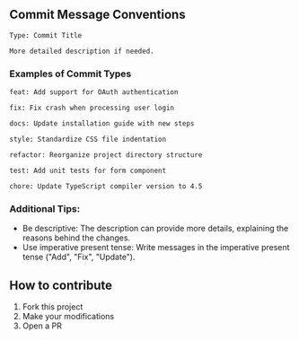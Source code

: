 ## Commit Message Conventions
```
Type: Commit Title

More detailed description if needed.
```

### Examples of Commit Types
```
feat: Add support for OAuth authentication

fix: Fix crash when processing user login

docs: Update installation guide with new steps

style: Standardize CSS file indentation

refactor: Reorganize project directory structure

test: Add unit tests for form component

chore: Update TypeScript compiler version to 4.5
```
### Additional Tips:
- Be descriptive: The description can provide more details, explaining the reasons behind the changes.
- Use imperative present tense: Write messages in the imperative present tense ("Add", "Fix", "Update").

## How to contribute
1. Fork this project
2. Make your modifications
3. Open a PR
